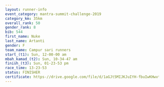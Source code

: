 ```yaml
---
layout: runner-info 
event_category: mantra-summit-challenge-2019 
category_km: 35km 
overall_rank: 50
gender_rank: 8
bib: 544
first_name: Nuke
last_name: Artanti
gender: F
team_name: Campur sari runners
start_(t1): Sun, 12-00-00 am
mbah_kamad_(t2): Sun, 10-34-47 am
finish_(t3): Sun, 01-23-53 pm
race_time: 13-23-53
status: FINISHER
certificate: https-//drive.google.com/file/d/1aGJt5MIJKJuIYH-fbuIwKHwvt4XLrDI1/view?usp=sharing
---
```

